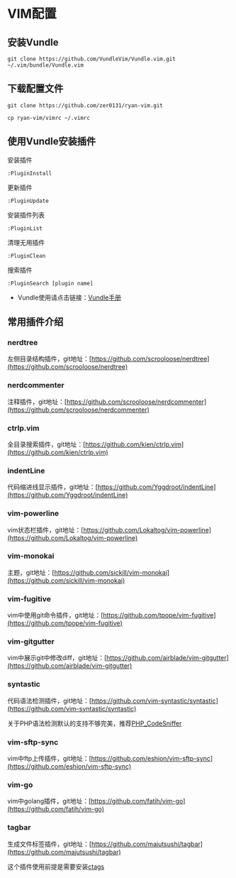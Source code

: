 # VIM配置

## 安装Vundle

```
git clone https://github.com/VundleVim/Vundle.vim.git ~/.vim/bundle/Vundle.vim
```

## 下载配置文件

```
git clone https://github.com/zer0131/ryan-vim.git

cp ryan-vim/vimrc ~/.vimrc
```

## 使用Vundle安装插件

安装插件
```
:PluginInstall
```

更新插件
```
:PluginUpdate
```

安装插件列表
```
:PluginList
```

清理无用插件
```
:PluginClean
```

搜索插件
```
:PluginSearch [plugin name]
```

* Vundle使用请点击链接：[Vundle手册](https://github.com/VundleVim/Vundle.vim)

## 常用插件介绍

### nerdtree

左侧目录结构插件，git地址：[https://github.com/scrooloose/nerdtree](https://github.com/scrooloose/nerdtree)

### nerdcommenter

注释插件，git地址：[https://github.com/scrooloose/nerdcommenter](https://github.com/scrooloose/nerdcommenter)

### ctrlp.vim

全目录搜索插件，git地址：[https://github.com/kien/ctrlp.vim](https://github.com/kien/ctrlp.vim)

### indentLine

代码缩进线显示插件，git地址：[https://github.com/Yggdroot/indentLine](https://github.com/Yggdroot/indentLine)

### vim-powerline

vim状态栏插件，git地址：[https://github.com/Lokaltog/vim-powerline](https://github.com/Lokaltog/vim-powerline)

### vim-monokai

主题，git地址：[https://github.com/sickill/vim-monokai](https://github.com/sickill/vim-monokai)

### vim-fugitive

vim中使用git命令插件，git地址：[https://github.com/tpope/vim-fugitive](https://github.com/tpope/vim-fugitive)

### vim-gitgutter

vim中展示git中修改diff，git地址：[https://github.com/airblade/vim-gitgutter](https://github.com/airblade/vim-gitgutter)

### syntastic

代码语法检测插件，git地址：[https://github.com/vim-syntastic/syntastic](https://github.com/vim-syntastic/syntastic)

关于PHP语法检测默认的支持不够完美，推荐[PHP_CodeSniffer](https://github.com/squizlabs/PHP_CodeSniffer)

### vim-sftp-sync

vim中ftp上传插件，git地址：[https://github.com/eshion/vim-sftp-sync](https://github.com/eshion/vim-sftp-sync)

### vim-go

vim中golang插件，git地址：[https://github.com/fatih/vim-go](https://github.com/fatih/vim-go)

### tagbar

生成文件标签插件，git地址：[https://github.com/majutsushi/tagbar](https://github.com/majutsushi/tagbar)

这个插件使用前提是需要安装[ctags](http://ctags.sourceforge.net/)
